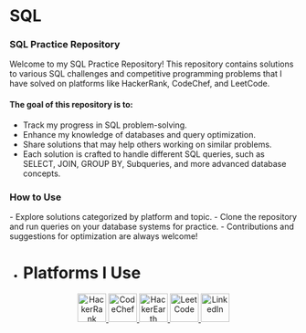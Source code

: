 # SQL

<h3>SQL Practice Repository</h3>
Welcome to my SQL Practice Repository! This repository contains solutions to various SQL challenges and competitive programming problems that I have solved on platforms like HackerRank, CodeChef, and LeetCode.

<h4>The goal of this repository is to:</h4>

- Track my progress in SQL problem-solving.
- Enhance my knowledge of databases and query optimization.
- Share solutions that may help others working on similar problems.
- Each solution is crafted to handle different SQL queries, such as SELECT, JOIN, GROUP BY, Subqueries, and more advanced database concepts.

<h3>How to Use</h3>
- Explore solutions categorized by platform and topic.
- Clone the repository and run queries on your database systems for practice.
- Contributions and suggestions for optimization are always welcome!

- # Platforms I Use

<p align="center">
  <a href="https://www.hackerrank.com/profile/guptasanjeevani1">
    <img src="https://cdn.worldvectorlogo.com/logos/hackerrank.svg" alt="HackerRank" width="50" height="50"/>
  </a>
  <a href="https://www.codechef.com/users/sanjeevani09">
    <img src="https://s3.amazonaws.com/codechef_shared/sites/all/themes/abessive/logo.svg" alt="CodeChef" width="50" height="50"/>
  </a>
  <a href="https://www.hackerearth.com/@guptasanjeevani970/">
    <img src="https://upload.wikimedia.org/wikipedia/commons/e/e8/HackerEarth_logo.png" alt="HackerEarth" width="50" height="50"/>
  </a>
  <a href="https://leetcode.com/u/SanjeevaniGupta/">
    <img src="https://upload.wikimedia.org/wikipedia/commons/1/19/LeetCode_logo_black.png" alt="LeetCode" width="50" height="50"/>
  </a>
  <a href="https://www.linkedin.com/in/sanjeevani-gupta-a59819216">
    <img src="https://cdn.worldvectorlogo.com/logos/linkedin-icon-2.svg" alt="LinkedIn" width="50" height="50"/>
  </a>
</p>
